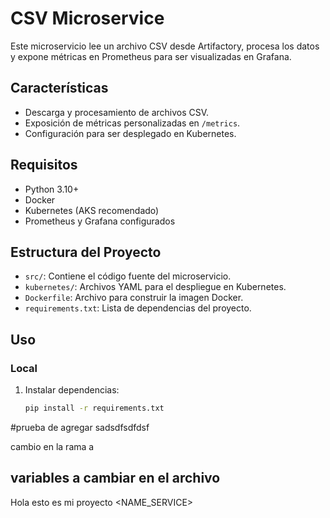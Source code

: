 # CSV Microservice

Este microservicio lee un archivo CSV desde Artifactory, procesa los datos y expone métricas en Prometheus para ser visualizadas en Grafana.

## Características

- Descarga y procesamiento de archivos CSV.
- Exposición de métricas personalizadas en `/metrics`.
- Configuración para ser desplegado en Kubernetes.

## Requisitos

- Python 3.10+
- Docker
- Kubernetes (AKS recomendado)
- Prometheus y Grafana configurados

## Estructura del Proyecto

- `src/`: Contiene el código fuente del microservicio.
- `kubernetes/`: Archivos YAML para el despliegue en Kubernetes.
- `Dockerfile`: Archivo para construir la imagen Docker.
- `requirements.txt`: Lista de dependencias del proyecto.

## Uso

### Local

1. Instalar dependencias:
   ```bash
   pip install -r requirements.txt

#prueba de agregar
sadsdfsdfdsf

cambio en la rama a
## variables a cambiar en el archivo
Hola esto es mi proyecto <NAME_SERVICE>